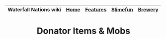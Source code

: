 | Waterfall Nations wiki | [Home](../index.md) | [Features](index.md) | [Slimefun](../slimefun/index.md) | [Brewery](../brewery/index.md) |
|:---|:-:|:-:|:-:|:-:|

<div align="center">
  
Donator Items & Mobs
======================================
</div>
